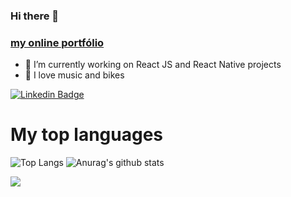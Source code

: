 ### Hi there 👋

### [my online portfólio](https://weverton.me)

- 🔭  I’m currently working on React JS and React Native projects
- 🚴  I love music and bikes


[![Linkedin Badge](https://img.shields.io/badge/-linkedin-%230077B5?style=for-the-badge&logo=linkedin&logoColor=white)](https://www.linkedin.com/in/wevertonfr/)

  
# My top languages

![Top Langs](https://github-readme-stats.vercel.app/api/top-langs/?username=wevertoum&theme=synthwave&show_icons=true&layout=compact)
![Anurag's github stats](https://github-readme-stats.vercel.app/api?username=wevertoum&hide=contribs,prs&theme=synthwave&show_icons=true) 

![](https://komarev.com/ghpvc/?username=wevertoum&color=blue&style=flat)
